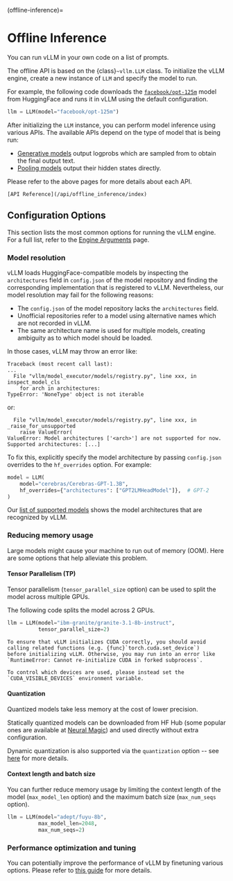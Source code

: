 (offline-inference)=

# Offline Inference

You can run vLLM in your own code on a list of prompts.

The offline API is based on the {class}`~vllm.LLM` class.
To initialize the vLLM engine, create a new instance of `LLM` and specify the model to run.

For example, the following code downloads the [`facebook/opt-125m`](https://huggingface.co/facebook/opt-125m) model from HuggingFace
and runs it in vLLM using the default configuration.

```python
llm = LLM(model="facebook/opt-125m")
```

After initializing the `LLM` instance, you can perform model inference using various APIs.
The available APIs depend on the type of model that is being run:

- [Generative models](#generative-models) output logprobs which are sampled from to obtain the final output text.
- [Pooling models](#pooling-models) output their hidden states directly.

Please refer to the above pages for more details about each API.

```{seealso}
[API Reference](/api/offline_inference/index)
```

## Configuration Options

This section lists the most common options for running the vLLM engine.
For a full list, refer to the [Engine Arguments](#engine-args) page.

### Model resolution

vLLM loads HuggingFace-compatible models by inspecting the `architectures` field in `config.json` of the model repository
and finding the corresponding implementation that is registered to vLLM.
Nevertheless, our model resolution may fail for the following reasons:

- The `config.json` of the model repository lacks the `architectures` field.
- Unofficial repositories refer to a model using alternative names which are not recorded in vLLM.
- The same architecture name is used for multiple models, creating ambiguity as to which model should be loaded.

In those cases, vLLM may throw an error like:

```text
Traceback (most recent call last):
...
  File "vllm/model_executor/models/registry.py", line xxx, in inspect_model_cls
    for arch in architectures:
TypeError: 'NoneType' object is not iterable
```

or:

```text
  File "vllm/model_executor/models/registry.py", line xxx, in _raise_for_unsupported
    raise ValueError(
ValueError: Model architectures ['<arch>'] are not supported for now. Supported architectures: [...]
```

To fix this, explicitly specify the model architecture by passing `config.json` overrides to the `hf_overrides` option.
For example:

```python
model = LLM(
    model="cerebras/Cerebras-GPT-1.3B",
    hf_overrides={"architectures": ["GPT2LMHeadModel"]},  # GPT-2
)
```

Our [list of supported models](#supported-models) shows the model architectures that are recognized by vLLM.

### Reducing memory usage

Large models might cause your machine to run out of memory (OOM). Here are some options that help alleviate this problem.

#### Tensor Parallelism (TP)

Tensor parallelism (`tensor_parallel_size` option) can be used to split the model across multiple GPUs.

The following code splits the model across 2 GPUs.

```python
llm = LLM(model="ibm-granite/granite-3.1-8b-instruct",
          tensor_parallel_size=2)
```

```{important}
To ensure that vLLM initializes CUDA correctly, you should avoid calling related functions (e.g. {func}`torch.cuda.set_device`)
before initializing vLLM. Otherwise, you may run into an error like `RuntimeError: Cannot re-initialize CUDA in forked subprocess`.

To control which devices are used, please instead set the `CUDA_VISIBLE_DEVICES` environment variable.
```

#### Quantization

Quantized models take less memory at the cost of lower precision.

Statically quantized models can be downloaded from HF Hub (some popular ones are available at [Neural Magic](https://huggingface.co/neuralmagic))
and used directly without extra configuration.

Dynamic quantization is also supported via the `quantization` option -- see [here](#quantization-index) for more details.

#### Context length and batch size

You can further reduce memory usage by limiting the context length of the model (`max_model_len` option)
and the maximum batch size (`max_num_seqs` option).

```python
llm = LLM(model="adept/fuyu-8b",
          max_model_len=2048,
          max_num_seqs=2)
```

### Performance optimization and tuning

You can potentially improve the performance of vLLM by finetuning various options.
Please refer to [this guide](#optimization-and-tuning) for more details.
